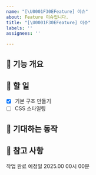 ```yaml
---
name: "[\U0001F30EFeature] 이슈"
about: Feature 이슈입니다.
title: "[\U0001F30EFeature] 이슈"
labels: ''
assignees: ''

---
```


## 📌 기능 개요


## 📌 할 일

- [x]  기본 구조 만들기
- [ ]  CSS 스타일링

## 📌 기대하는 동작

## 📌 참고 사항

작업 완료 예정일
2025.00 00시 00분
